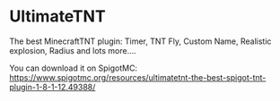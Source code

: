 # UltimateTNT

The best MinecraftTNT plugin: Timer, TNT Fly, Custom Name, Realistic explosion, Radius and lots more....

You can download it on SpigotMC: https://www.spigotmc.org/resources/ultimatetnt-the-best-spigot-tnt-plugin-1-8-1-12.49388/
